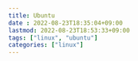 ```yaml
---
title: Ubuntu
date : 2022-08-23T18:35:04+09:00
lastmod: 2022-08-23T18:53:33+09:00 
tags: ["linux", "ubuntu"]
categories: ["linux"]
---
```


